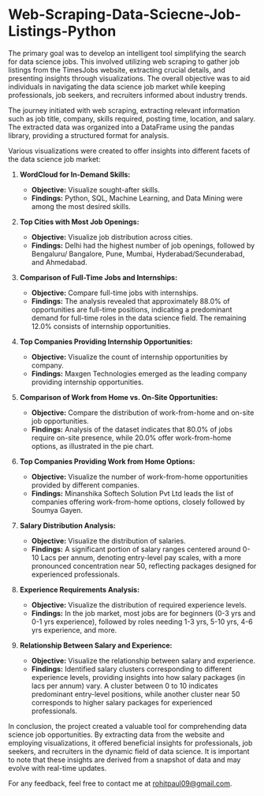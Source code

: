 # Web-Scraping-Data-Sciecne-Job-Listings-Python

The primary goal was to develop an intelligent tool simplifying the search for data science jobs. This involved utilizing web scraping to gather job listings from the TimesJobs website, extracting crucial details, and presenting insights through visualizations. The overall objective was to aid individuals in navigating the data science job market while keeping professionals, job seekers, and recruiters informed about industry trends.

The journey initiated with web scraping, extracting relevant information such as job title, company, skills required, posting time, location, and salary. The extracted data was organized into a DataFrame using the pandas library, providing a structured format for analysis.

Various visualizations were created to offer insights into different facets of the data science job market:

1. **WordCloud for In-Demand Skills:**
   - **Objective:** Visualize sought-after skills.
   - **Findings:** Python, SQL, Machine Learning, and Data Mining were among the most desired skills.

2. **Top Cities with Most Job Openings:**
   - **Objective:** Visualize job distribution across cities.
   - **Findings:** Delhi had the highest number of job openings, followed by Bengaluru/ Bangalore, Pune, Mumbai, Hyderabad/Secunderabad, and Ahmedabad.

3. **Comparison of Full-Time Jobs and Internships:**
   - **Objective:** Compare full-time jobs with internships.
   - **Findings:** The analysis revealed that approximately 88.0% of opportunities are full-time positions, indicating a predominant demand for full-time roles in the data science field. The remaining 12.0% consists of internship opportunities.

4. **Top Companies Providing Internship Opportunities:**
   - **Objective:** Visualize the count of internship opportunities by company.
   - **Findings:** Maxgen Technologies emerged as the leading company providing internship opportunities.

5. **Comparison of Work from Home vs. On-Site Opportunities:**
   - **Objective:** Compare the distribution of work-from-home and on-site job opportunities.
   - **Findings:** Analysis of the dataset indicates that 80.0% of jobs require on-site presence, while 20.0% offer work-from-home options, as illustrated in the pie chart.

6. **Top Companies Providing Work from Home Options:**
   - **Objective:** Visualize the number of work-from-home opportunities provided by different companies.
   - **Findings:** Minanshika Softech Solution Pvt Ltd leads the list of companies offering work-from-home options, closely followed by Soumya Gayen.

7. **Salary Distribution Analysis:**
   - **Objective:** Visualize the distribution of salaries.
   - **Findings:** A significant portion of salary ranges centered around 0-10 Lacs per annum, denoting entry-level pay scales, with a more pronounced concentration near 50, reflecting packages designed for experienced professionals.

8. **Experience Requirements Analysis:**
   - **Objective:** Visualize the distribution of required experience levels.
   - **Findings:** In the job market, most jobs are for beginners (0-3 yrs and 0-1 yrs experience), followed by roles needing 1-3 yrs, 5-10 yrs, 4-6 yrs experience, and more.

9. **Relationship Between Salary and Experience:**
   - **Objective:** Visualize the relationship between salary and experience.
   - **Findings:** Identified salary clusters corresponding to different experience levels, providing insights into how salary packages (in lacs per annum) vary. A cluster between 0 to 10 indicates predominant entry-level positions, while another cluster near 50 corresponds to higher salary packages for experienced professionals.

In conclusion, the project created a valuable tool for comprehending data science job opportunities. By extracting data from the website and employing visualizations, it offered beneficial insights for professionals, job seekers, and recruiters in the dynamic field of data science. It is important to note that these insights are derived from a snapshot of data and may evolve with real-time updates.

For any feedback, feel free to contact me at rohitpaul09@gmail.com.
